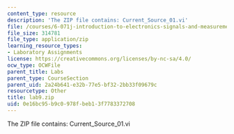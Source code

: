 ```yaml
---
content_type: resource
description: 'The ZIP file contains: Current_Source_01.vi'
file: /courses/6-071j-introduction-to-electronics-signals-and-measurement-spring-2006/0e16bc95b9c0978fbeb13f7783372708_lab9.zip
file_size: 314781
file_type: application/zip
learning_resource_types:
- Laboratory Assignments
license: https://creativecommons.org/licenses/by-nc-sa/4.0/
ocw_type: OCWFile
parent_title: Labs
parent_type: CourseSection
parent_uid: 2a24b641-e32b-77e5-bf32-2bb33f09679c
resourcetype: Other
title: lab9.zip
uid: 0e16bc95-b9c0-978f-beb1-3f7783372708
---
```

The ZIP file contains: Current_Source_01.vi